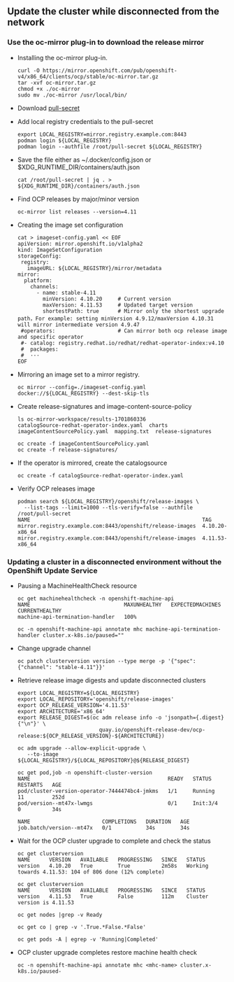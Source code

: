 ## Update the cluster while disconnected from the network

### Use the oc-mirror plug-in to download the release mirror

* Installing the oc-mirror plug-in.
  ```
  curl -O https://mirror.openshift.com/pub/openshift-v4/x86_64/clients/ocp/stable/oc-mirror.tar.gz
  tar -xvf oc-mirror.tar.gz
  chmod +x ./oc-mirror
  sudo mv ./oc-mirror /usr/local/bin/
  ```
* Download [pull-secret](https://console.redhat.com/openshift/install/pull-secret)

* Add local registry credentials to the pull-secret
  ```
  export LOCAL_REGISTRY=mirror.registry.example.com:8443
  podman login ${LOCAL_REGISTRY}
  podman login --authfile /root/pull-secret ${LOCAL_REGISTRY}
  ```

* Save the file either as ~/.docker/config.json or $XDG_RUNTIME_DIR/containers/auth.json
  ```
  cat /root/pull-secret | jq . > ${XDG_RUNTIME_DIR}/containers/auth.json
  ```
  
* Find OCP releases by major/minor version
  ```
  oc-mirror list releases --version=4.11
  ```

* Creating the image set configuration
  ```
  cat > imageset-config.yaml << EOF
  apiVersion: mirror.openshift.io/v1alpha2
  kind: ImageSetConfiguration
  storageConfig:
   registry:
     imageURL: ${LOCAL_REGISTRY}/mirror/metadata
  mirror:
    platform:
      channels:
        - name: stable-4.11
          minVersion: 4.10.20     # Current version
          maxVersion: 4.11.53     # Updated target version
          shortestPath: true      # Mirror only the shortest upgrade path，For example: setting minVersion 4.9.12/maxVersion 4.10.31 will mirror intermediate version 4.9.47
   #operators:                    # Can mirror both ocp release image and specific operator
   #- catalog: registry.redhat.io/redhat/redhat-operator-index:v4.10
   #  packages:
   #  ···
  EOF
  ```

* Mirroring an image set to a mirror registry.
  ```
  oc mirror --config=./imageset-config.yaml docker://${LOCAL_REGISTRY} --dest-skip-tls
  ```

* Create release-signatures and image-content-source-policy
  ```
  ls oc-mirror-workspace/results-1701860336
  catalogSource-redhat-operator-index.yaml  charts  imageContentSourcePolicy.yaml  mapping.txt  release-signatures

  oc create -f imageContentSourcePolicy.yaml
  oc create -f release-signatures/
  ```

* If the operator is mirrored, create the catalogsource
  ```
  oc create -f catalogSource-redhat-operator-index.yaml
  ```

* Verify OCP releases image
  ```
  podman search ${LOCAL_REGISTRY}/openshift/release-images \
    --list-tags --limit=1000 --tls-verify=false --authfile /root/pull-secret
  NAME                                                       TAG
  mirror.registry.example.com:8443/openshift/release-images  4.10.20-x86_64
  mirror.registry.example.com:8443/openshift/release-images  4.11.53-x86_64
  ```

### Updating a cluster in a disconnected environment without the OpenShift Update Service
  
* Pausing a MachineHealthCheck resource
  ```
  oc get machinehealthcheck -n openshift-machine-api
  NAME                              MAXUNHEALTHY   EXPECTEDMACHINES   CURRENTHEALTHY
  machine-api-termination-handler   100% 

  oc -n openshift-machine-api annotate mhc machine-api-termination-handler cluster.x-k8s.io/paused=""
  ```

* Change upgrade channel
  ```
  oc patch clusterversion version --type merge -p '{"spec": {"channel": "stable-4.11"}}'
  ```

* Retrieve release image digests and update disconnected clusters
  ```
  export LOCAL_REGISTRY=${LOCAL_REGISTRY}
  export LOCAL_REPOSITORY='openshift/release-images'
  export OCP_RELEASE_VERSION='4.11.53'
  export ARCHITECTURE='x86_64'
  export RELEASE_DIGEST=$(oc adm release info -o 'jsonpath={.digest}{"\n"}' \
                            quay.io/openshift-release-dev/ocp-release:${OCP_RELEASE_VERSION}-${ARCHITECTURE})

  oc adm upgrade --allow-explicit-upgrade \
     --to-image ${LOCAL_REGISTRY}/${LOCAL_REPOSITORY}@${RELEASE_DIGEST}

  oc get pod,job -n openshift-cluster-version
  NAME                                            READY   STATUS     RESTARTS   AGE
  pod/cluster-version-operator-7444474bc4-jmkms   1/1     Running    11         252d
  pod/version--mt47x-lwmgs                        0/1     Init:3/4   0          34s

  NAME                       COMPLETIONS   DURATION   AGE
  job.batch/version--mt47x   0/1           34s        34s
  ```
  
* Wait for the OCP cluster upgrade to complete and check the status
  ```
  oc get clusterversion
  NAME      VERSION   AVAILABLE   PROGRESSING   SINCE   STATUS
  version   4.10.20   True        True          2m58s   Working towards 4.11.53: 104 of 806 done (12% complete)

  oc get clusterversion
  NAME      VERSION   AVAILABLE   PROGRESSING   SINCE   STATUS
  version   4.11.53   True        False         112m    Cluster version is 4.11.53

  oc get nodes |grep -v Ready

  oc get co | grep -v '.True.*False.*False' 

  oc get pods -A | egrep -v 'Running|Completed'
  ```

* OCP cluster upgrade completes restore machine health check
  ```
  oc -n openshift-machine-api annotate mhc <mhc-name> cluster.x-k8s.io/paused-
  ```
